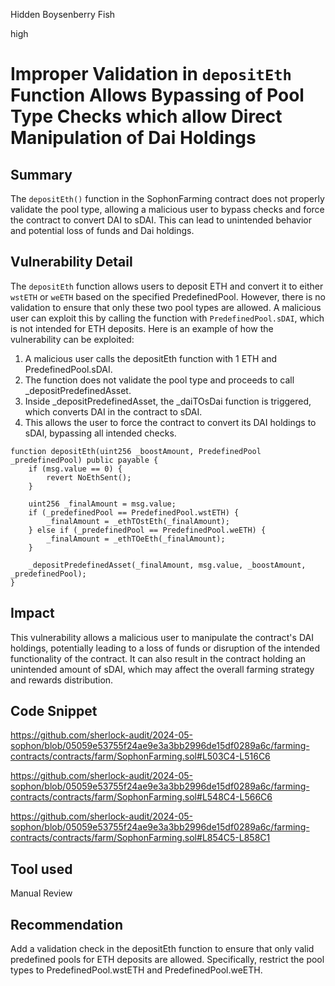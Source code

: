 Hidden Boysenberry Fish

high

# Improper Validation in `depositEth` Function Allows Bypassing of Pool Type Checks which allow Direct Manipulation of Dai Holdings

## Summary
The `depositEth()` function in the SophonFarming contract does not properly validate the pool type, allowing a malicious user to bypass checks and force the contract to convert DAI to sDAI. This can lead to unintended behavior and potential loss of funds and Dai holdings.

## Vulnerability Detail
The `depositEth` function allows users to deposit ETH and convert it to either `wstETH` or `weETH` based on the specified PredefinedPool. However, there is no validation to ensure that only these two pool types are allowed. A malicious user can exploit this by calling the function with `PredefinedPool.sDAI`, which is not intended for ETH deposits.
Here is an example of how the vulnerability can be exploited:
1. A malicious user calls the depositEth function with 1 ETH and PredefinedPool.sDAI.
2. The function does not validate the pool type and proceeds to call _depositPredefinedAsset.
3. Inside _depositPredefinedAsset, the _daiTOsDai function is triggered, which converts DAI in the contract to sDAI.
4. This allows the user to force the contract to convert its DAI holdings to sDAI, bypassing all intended checks.
```solidity
function depositEth(uint256 _boostAmount, PredefinedPool _predefinedPool) public payable {
    if (msg.value == 0) {
        revert NoEthSent();
    }

    uint256 _finalAmount = msg.value;
    if (_predefinedPool == PredefinedPool.wstETH) {
        _finalAmount = _ethTOstEth(_finalAmount);
    } else if (_predefinedPool == PredefinedPool.weETH) {
        _finalAmount = _ethTOeEth(_finalAmount);
    }

    _depositPredefinedAsset(_finalAmount, msg.value, _boostAmount, _predefinedPool);
}
```

## Impact
This vulnerability allows a malicious user to manipulate the contract's DAI holdings, potentially leading to a loss of funds or disruption of the intended functionality of the contract. It can also result in the contract holding an unintended amount of sDAI, which may affect the overall farming strategy and rewards distribution.

## Code Snippet

https://github.com/sherlock-audit/2024-05-sophon/blob/05059e53755f24ae9e3a3bb2996de15df0289a6c/farming-contracts/contracts/farm/SophonFarming.sol#L503C4-L516C6

https://github.com/sherlock-audit/2024-05-sophon/blob/05059e53755f24ae9e3a3bb2996de15df0289a6c/farming-contracts/contracts/farm/SophonFarming.sol#L548C4-L566C6

https://github.com/sherlock-audit/2024-05-sophon/blob/05059e53755f24ae9e3a3bb2996de15df0289a6c/farming-contracts/contracts/farm/SophonFarming.sol#L854C5-L858C1

## Tool used

Manual Review

## Recommendation
Add a validation check in the depositEth function to ensure that only valid predefined pools for ETH deposits are allowed. Specifically, restrict the pool types to PredefinedPool.wstETH and PredefinedPool.weETH.


